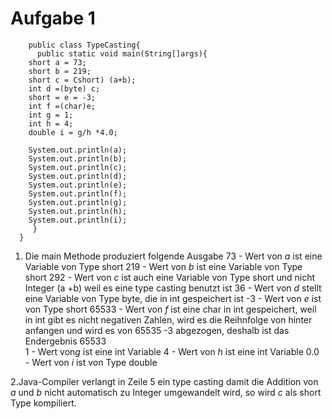 # Aufgabe 1


        public class TypeCasting{
          public static void main(String[]args){
	    short a = 73;
	    short b = 219;
	    short c = Cshort) (a+b);
	    int d =(byte) c;
	    short = e = -3;
	    int f =(char)e;
	    int g = 1;
	    int h = 4;
	    double i = g/h *4.0;

	    System.out.println(a);
	    System.out.println(b);
	    System.out.println(c);
	    System.out.println(d);
	    System.out.println(e);
	    System.out.println(f);
	    System.out.println(g);
	    System.out.println(h);
	    System.out.println(i);
         }
      }



 1. Die main Methode produziert folgende Ausgabe
73 - Wert von *a* ist eine Variable von Type short
219 - Wert von *b* ist eine Variable von Type short
292 - Wert von *c* ist auch eine Variable von Type short und nicht Integer (a +b) weil es eine type casting benutzt ist
36 - Wert von *d* stellt eine Variable von Type byte, die in int gespeichert ist
-3 - Wert von *e* ist von Type short
65533 - Wert von *f* ist eine char in int gespeichert, weil in int gibt es nicht negativen Zahlen, wird es die Reihnfolge von hinter anfangen und wird es von 65535 -3 abgezogen, deshalb ist das Endergebnis 65533  
1 - Wert von*g* ist eine int Variable
4 - Wert von *h* ist eine int Variable
0.0 - Wert von *i* ist von Type double



 2.Java-Compiler verlangt in Zeile 5 ein type casting damit die Addition von *a* und *b* nicht automatisch zu Integer umgewandelt wird, so wird *c* als short Type kompiliert. 

